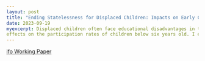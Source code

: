 ```yaml
---
layout: post
title: "Ending Statelessness for Displaced Children: Impacts on Early Childhood Education"
date: 2023-09-19
myexcerpt: Displaced children often face educational disadvantages in their host countries. Statelessness might be one of the factors limiting educational access, but research on this aspect is limited. In this paper, I leverage the introduction of birthright citizenship for Venezuelan children in Colombia to analyze the effect of ending statelessness on educational participation during early childhood. I employ a difference-in-discontinuity strategy that exploits a birthdate and policy cutoff to determine whether a Venezuelan child became eligible for birthright citizenship or not. I find that the reform has positive 
effects on the participation rates of children below six years old. I explain these results by demand- and supply-side factors faced by displaced parents and their children.  
---
```


[ifo Working Paper](https://www.ifo.de/DocDL/wp-2023-401-rude-colombia-birthright.pdf)

<object data="/images/wp-2023-401-rude-colombia-birthright.pdf" width="1000" height="1000" type='application/pdf'></object>
